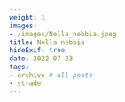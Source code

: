 ```yaml
---
weight: 1
images:
- /images/Nella_nebbia.jpeg
title: Nella nebbia
hideExif: true
date: 2022-07-23
tags:
- archive # all posts
- strade
---
```

